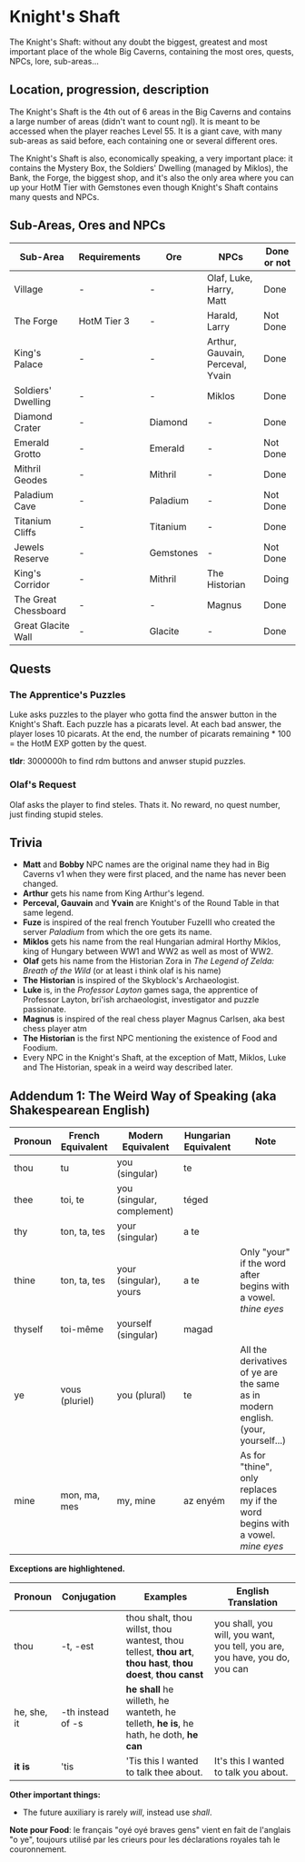# Knight's Shaft

The Knight's Shaft: without any doubt the biggest, greatest and most important place of the whole Big Caverns, containing the most ores, quests, NPCs, lore, sub-areas...

## Location, progression, description

The Knight's Shaft is the 4th out of 6 areas in the Big Caverns and contains a large number of areas (didn't want to count ngl). It is meant to be accessed when the player reaches Level 55. It is a giant cave, with many sub-areas as said before, each containing one or several different ores.

The Knight's Shaft is also, economically speaking, a very important place: it contains the Mystery Box, the Soldiers' Dwelling (managed by Miklos), the Bank, the Forge, the biggest shop, and it's also the only area where you can up your HotM Tier with Gemstones even though Knight's Shaft contains many quests and NPCs.

## Sub-Areas, Ores and NPCs

| Sub-Area | Requirements | Ore | NPCs | Done or not |
|-|-|-|-|-|
| Village | - | - | Olaf, Luke, Harry, Matt | Done |
| The Forge | HotM Tier 3 | - | Harald, Larry | Not Done |
| King's Palace | - | - | Arthur, Gauvain, Perceval, Yvain | Done |
| Soldiers' Dwelling | - | - | Miklos | Done |
| Diamond Crater | - | Diamond | - | Done |
| Emerald Grotto | - | Emerald | - | Not Done |
| Mithril Geodes | - | Mithril | - | Done |
| Paladium Cave | - | Paladium | - | Not Done |
| Titanium Cliffs | - | Titanium | - | Done |
| Jewels Reserve | - | Gemstones | - | Not Done |
| King's Corridor | - | Mithril | The Historian | Doing |
| The Great Chessboard | - | - | Magnus | Done |
| Great Glacite Wall | - | Glacite | - | Done |

## Quests

### The Apprentice's Puzzles
Luke asks puzzles to the player who gotta find the answer button in the Knight's Shaft. Each puzzle has a picarats level. At each bad answer, the player loses 10 picarats. At the end, the number of picarats remaining * 100 = the HotM EXP gotten by the quest.

**tldr**: 3000000h to find rdm buttons and anwser stupid puzzles.

### Olaf's Request
Olaf asks the player to find steles. Thats it. No reward, no quest number, just finding stupid steles.

### 

## Trivia

* **Matt** and **Bobby** NPC names are the original name they had in Big Caverns v1 when they were first placed, and the name has never been changed.
* **Arthur** gets his name from King Arthur's legend.
* **Perceval, Gauvain** and **Yvain** are Knight's of the Round Table in that same legend.
* **Fuze** is inspired of the real french Youtuber FuzeIII who created the server *Paladium* from which the ore gets its name.
* **Miklos** gets his name from the real Hungarian admiral Horthy Miklos, king of Hungary between WW1 and WW2 as well as most of WW2.
* **Olaf** gets his name from the Historian Zora in *The Legend of Zelda: Breath of the Wild* (or at least i think olaf is his name)
* **The Historian** is inspired of the Skyblock's Archaeologist.
* **Luke** is, in the *Professor Layton* games saga, the apprentice of Professor Layton, bri'ish archaeologist, investigator and puzzle passionate.
* **Magnus** is inspired of the real chess player Magnus Carlsen, aka best chess player atm
* **The Historian** is the first NPC mentioning the existence of Food and Foodium.
* Every NPC in the Knight's Shaft, at the exception of Matt, Miklos, Luke and The Historian, speak in a weird way described later.

## Addendum 1: The Weird Way of Speaking (aka Shakespearean English)

| Pronoun | French Equivalent | Modern Equivalent | Hungarian Equivalent | Note |
|-|-|-|-|-|
| thou | tu | you (singular) | te |
| thee | toi, te | you (singular, complement) | téged |
| thy | ton, ta, tes | your (singular) | a te |
| thine | ton, ta, tes | your (singular), yours | a te | Only "your" if the word after begins with a vowel. *thine eyes* |
| thyself | toi-même | yourself (singular) | magad |
| ye | vous (pluriel) | you (plural) | te | All the derivatives of ye are the same as in modern english. (your, yourself...)|
| mine | mon, ma, mes | my, mine | az enyém | As for "thine", only replaces my if the word begins with a vowel. *mine eyes* |

**Exceptions are highlightened.**

| Pronoun | Conjugation | Examples | English Translation |
|-|-|-|-|
| thou | -t, -est | thou shalt, thou willst, thou wantest, thou tellest, **thou art**, **thou hast**, **thou doest**, **thou canst** | you shall, you will, you want, you tell, you are, you have, you do, you can | 
| he, she, it | -th instead of -s | **he shall** he willeth, he wanteth, he telleth, **he is**, he hath, he doth, **he can** |
| **it is** | 'tis | 'Tis this I wanted to talk thee about. | It's this I wanted to talk you about. |

**Other important things:**
* The future auxiliary is rarely *will*, instead use *shall*.
  
**Note pour Food**: le français "oyé oyé braves gens" vient en fait de l'anglais "o ye", toujours utilisé par les crieurs pour les déclarations royales tah le couronnement.
